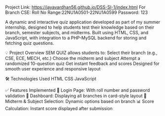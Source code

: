 Project Link: https://jayavardhan56.github.io/DSS-SI-1/index.html
For Branch CSE: 
Roll No Range:22NU1A0501-22NU1A0599
Password: 123

A dynamic and interactive quiz application developed as part of my summer internship, designed to help students test their knowledge based on their branch, semester subjects, and midterms. Built using HTML, CSS, and JavaScript, with integration to a PHP-MySQL backend for storing and fetching quiz questions.

💡 Project Overview
SEM QUIZ allows students to:
Select their branch (e.g., CSE, ECE, MECH, etc.)
Choose the midterm and subject
Attempt a randomized 10-question quiz
Get instant feedback and scores
Designed for smooth user experience and responsive layout

🛠️ Technologies Used
  HTML 
  CSS
  JavaScript

✅ Features Implemented
🔐 Login Page: With roll number and password validation
🧭 Dashboard: Displaying all branches in card-style layout
🎯 Midterm & Subject Selection: Dynamic options based on branch
📊 Score Calculation: Instant score displayed after submission

